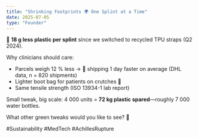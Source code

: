 ```yaml
---
title: "Shrinking Footprints 🌍 One Splint at a Time"
date: 2025-07-05
type: "Founder"
---
```


🌱 **18 g less plastic per splint** since we switched to recycled TPU straps (Q2 2024).

Why clinicians should care:
- Parcels weigh 12 % less → 🚚 shipping 1 day faster on average (DHL data, n = 820 shipments)
- Lighter boot bag for patients on crutches 💪
- Same tensile strength (ISO 13934-1 lab report)

Small tweak, big scale: 4 000 units = **72 kg plastic spared**—roughly 7 000 water bottles.

What other green tweaks would you like to see? 🔽

#Sustainability #MedTech #AchillesRupture